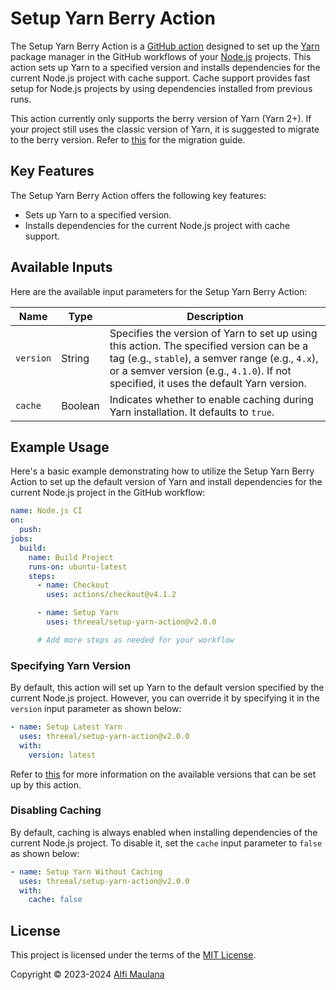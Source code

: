 # Setup Yarn Berry Action

The Setup Yarn Berry Action is a [GitHub action](https://github.com/features/actions) designed to set up the [Yarn](https://yarnpkg.com/) package manager in the GitHub workflows of your [Node.js](https://nodejs.org/en) projects.
This action sets up Yarn to a specified version and installs dependencies for the current Node.js project with cache support.
Cache support provides fast setup for Node.js projects by using dependencies installed from previous runs.

This action currently only supports the berry version of Yarn (Yarn 2+).
If your project still uses the classic version of Yarn, it is suggested to migrate to the berry version.
Refer to [this](https://yarnpkg.com/migration/overview) for the migration guide.

## Key Features

The Setup Yarn Berry Action offers the following key features:

- Sets up Yarn to a specified version.
- Installs dependencies for the current Node.js project with cache support.

## Available Inputs

Here are the available input parameters for the Setup Yarn Berry Action:

| Name      | Type    | Description                                                                                                                                                                                                                            |
| --------- | ------- | -------------------------------------------------------------------------------------------------------------------------------------------------------------------------------------------------------------------------------------- |
| `version` | String  | Specifies the version of Yarn to set up using this action. The specified version can be a tag (e.g., `stable`), a semver range (e.g., `4.x`), or a semver version (e.g., `4.1.0`). If not specified, it uses the default Yarn version. |
| `cache`   | Boolean | Indicates whether to enable caching during Yarn installation. It defaults to `true`.                                                                                                                                                   |

## Example Usage

Here's a basic example demonstrating how to utilize the Setup Yarn Berry Action to set up the default version of Yarn and install dependencies for the current Node.js project in the GitHub workflow:

```yaml
name: Node.js CI
on:
  push:
jobs:
  build:
    name: Build Project
    runs-on: ubuntu-latest
    steps:
      - name: Checkout
        uses: actions/checkout@v4.1.2

      - name: Setup Yarn
        uses: threeal/setup-yarn-action@v2.0.0

      # Add more steps as needed for your workflow
```

### Specifying Yarn Version

By default, this action will set up Yarn to the default version specified by the current Node.js project.
However, you can override it by specifying it in the `version` input parameter as shown below:

```yaml
- name: Setup Latest Yarn
  uses: threeal/setup-yarn-action@v2.0.0
  with:
    version: latest
```

Refer to [this](https://yarnpkg.com/cli/set/version) for more information on the available versions that can be set up by this action.

### Disabling Caching

By default, caching is always enabled when installing dependencies of the current Node.js project.
To disable it, set the `cache` input parameter to `false` as shown below:

```yaml
- name: Setup Yarn Without Caching
  uses: threeal/setup-yarn-action@v2.0.0
  with:
    cache: false
```

## License

This project is licensed under the terms of the [MIT License](./LICENSE).

Copyright © 2023-2024 [Alfi Maulana](https://github.com/threeal/)
